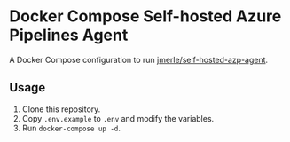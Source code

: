 # Docker Compose Self-hosted Azure Pipelines Agent

A Docker Compose configuration to run [jmerle/self-hosted-azp-agent](https://github.com/jmerle/self-hosted-azp-agent).

## Usage

1. Clone this repository.
2. Copy `.env.example` to `.env` and modify the variables.
3. Run `docker-compose up -d`.
